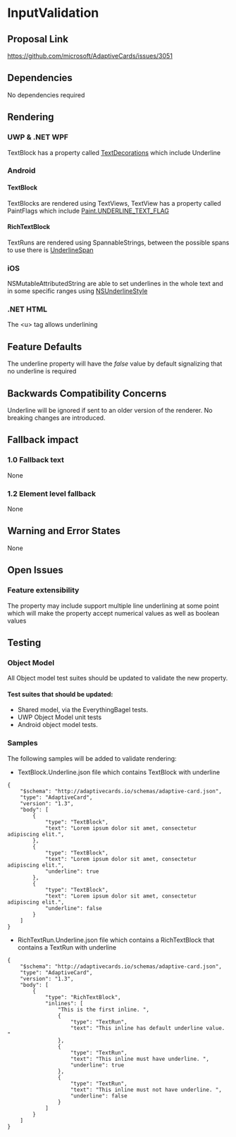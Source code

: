 # InputValidation

## Proposal Link
https://github.com/microsoft/AdaptiveCards/issues/3051

## Dependencies
No dependencies required

## Rendering

### UWP & .NET WPF

TextBlock has a property called [TextDecorations](https://docs.microsoft.com/en-us/uwp/api/windows.ui.xaml.controls.textblock.textdecorations) which include Underline

### Android

#### TextBlock

TextBlocks are rendered using TextViews, TextView has a property called PaintFlags which include [Paint.UNDERLINE_TEXT_FLAG](https://developer.android.com/reference/android/graphics/Paint)

#### RichTextBlock

TextRuns are rendered using SpannableStrings, between the possible spans to use there is [UnderlineSpan](https://developer.android.com/reference/android/text/style/UnderlineSpan) 

### iOS

NSMutableAttributedString are able to set underlines in the whole text and in some specific ranges using [NSUnderlineStyle](https://developer.apple.com/documentation/uikit/nsunderlinestyle)

### .NET HTML

The \<u> tag allows underlining

## Feature Defaults

The underline property will have the <i>false</i> value by default signalizing that no underline is required

## Backwards Compatibility Concerns

Underline will be ignored if sent to an older version of the renderer. No breaking changes are introduced.

## Fallback impact

### 1.0 Fallback text
None

### 1.2 Element level fallback
None

## Warning and Error States
None

## Open Issues

### Feature extensibility
The property may include support multiple line underlining at some point which will make the property accept numerical values as well as boolean values

## Testing

### Object Model
All Object model test suites should be updated to validate the new property. 

#### Test suites that should be updated:
- Shared model, via the EverythingBagel tests.
- UWP Object Model unit tests
- Android object model tests.

### Samples
The following samples will be added to validate rendering:
- TextBlock.Underline.json file which contains TextBlock with underline

```
{
	"$schema": "http://adaptivecards.io/schemas/adaptive-card.json",
	"type": "AdaptiveCard",
	"version": "1.3",
	"body": [
        {
			"type": "TextBlock",
			"text": "Lorem ipsum dolor sit amet, consectetur adipiscing elit.",
		},
		{
			"type": "TextBlock",
			"text": "Lorem ipsum dolor sit amet, consectetur adipiscing elit.",
			"underline": true
		},
		{
			"type": "TextBlock",
			"text": "Lorem ipsum dolor sit amet, consectetur adipiscing elit.",
			"underline": false
		}
	]
}
```

- RichTextRun.Underline.json file which contains a RichTextBlock that contains a TextRun with underline

```
{
	"$schema": "http://adaptivecards.io/schemas/adaptive-card.json",
	"type": "AdaptiveCard",
	"version": "1.3",
	"body": [
		{
			"type": "RichTextBlock",
			"inlines": [
				"This is the first inline. ",
				{
					"type": "TextRun",
					"text": "This inline has default underline value. "
				},
				{
					"type": "TextRun",
					"text": "This inline must have underline. ",
					"underline": true
				},
				{
					"type": "TextRun",
					"text": "This inline must not have underline. ",
					"underline": false
				}
			]
		}
	]
}

```